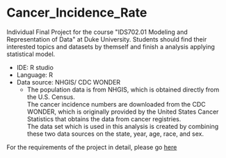 # Cancer_Incidence_Rate
Individual Final Project for the course "IDS702.01 Modeling and Representation of Data" at Duke University.
Students should find their interested topics and datasets by themself and finish a analysis applying statistical model.  

- IDE: R studio
- Language: R
- Data source: NHGIS/ CDC WONDER
    - The population data is from NHGIS, which is obtained directly from the U.S. Census.  
      The cancer incidence numbers are downloaded from the CDC WONDER, which is originally provided by the United States Cancer Statistics that obtains the data from cancer registries.  
      The data set which is used in this analysis is created by combining these two data sources on the state, year, age, race, and sex.  

For the requirements of the project in detail, please go [here](https://ids-702-f19.github.io/Course-Website/project/final-project.html)

